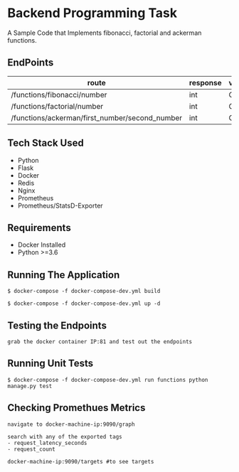 # Backend Programming Task

A Sample Code that Implements fibonacci, factorial and ackerman functions.

## EndPoints

| route                                          | response | verb |
| ---------------------------------------------- | -------- | ---- |
| /functions/fibonacci/number                    | int      | GET  |
| /functions/factorial/number                    | int      | GET  |
| /functions/ackerman/first_number/second_number | int      | GET  |

## Tech Stack Used

- Python
- Flask
- Docker
- Redis
- Nginx
- Prometheus
- Prometheus/StatsD-Exporter

## Requirements

- Docker Installed
- Python >=3.6

## Running The Application

```
$ docker-compose -f docker-compose-dev.yml build

$ docker-compose -f docker-compose-dev.yml up -d
```

## Testing the Endpoints

```
grab the docker container IP:81 and test out the endpoints

```

## Running Unit Tests

```
$ docker-compose -f docker-compose-dev.yml run functions python manage.py test
```

## Checking Promethues Metrics

```
navigate to docker-machine-ip:9090/graph

search with any of the exported tags
- request_latency_seconds
- request_count

docker-machine-ip:9090/targets #to see targets

```
